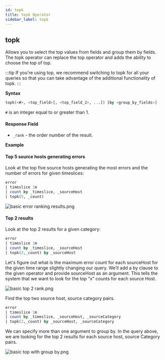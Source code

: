 ```yaml
---
id: topk
title: topk Operator
sidebar_label: topk
---
```




## topk

Allows you to select the top values from fields and group them by fields. The topk operator can replace the top operator and adds the ability to choose the top of top.

:::tip
If you're using top, we recommend switching to topk for all your queries so that you can take advantage of the additional functionality of topk.
:::

**Syntax**

```sql
topk(<#>, <top_field>[, <top_field_2>, ...]) [by <group_by_fields>]
```

`#` is an integer equal to or greater than 1.

#### Response Field

* `_rank` - the order number of the result.

**Example**

#### Top 5 source hosts generating errors

Look at the top five source hosts generating the most errors and the number of errors for given timeslices:

```sql
error
| timeslice 1m
| count by _timeslice, _sourceHost
| topk(5, _count)
```

![basic error ranking results.png](/img/search/searchquerylanguage/search-operators/topk/basic-error-ranking-results.png)

#### Top 2 results

Look at the top 2 results for a given category:

```sql
error
| timeslice 1m
| count by _timeslice, _sourceHost
| topk(2,_count) by _sourceHost
```

Let's figure out what is the maximum error count for each sourceHost for the given time range slightly changing our query. We’ll add a by clause to the given operator and provide sourceHost as an argument. This tells the system that we want to look for the top “x” counts for each source Host.

![basic top 2 rank.png](/img/search/searchquerylanguage/search-operators/topk/basic-top-2-rank.png)

Find the top two source host, source category pairs.

```sql
error
| timeslice 1m
| count by _timeslice, _sourceHost, _sourceCategory
| topk(2,_count) by _sourceHost, _sourceCategory
```

We can specify more than one argument to group by. In the query above, we are looking for the top 2 results for each source host, source Category pairs.

![basic top with group by.png](/img/search/searchquerylanguage/search-operators/topk/basic-top-with-group-by.png)  
